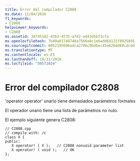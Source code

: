 ```yaml
---
title: Error del compilador C2808
ms.date: 11/04/2016
f1_keywords:
- C2808
helpviewer_keywords:
- C2808
ms.assetid: 3d745102-d3b3-4735-a7d2-ad42d5bf3cfa
ms.openlocfilehash: 7b40a81748748a7566a8c1e6add84121f8925895
ms.sourcegitcommit: 6052185696adca270bc9bdbec45a626dd89cdcdd
ms.translationtype: MT
ms.contentlocale: es-ES
ms.lasthandoff: 10/31/2018
ms.locfileid: "50572024"
---
```

# <a name="compiler-error-c2808"></a>Error del compilador C2808

'operator operator' unario tiene demasiados parámetros formales

El operador unario tiene una lista de parámetros no nulo.

El ejemplo siguiente genera C2808:

```
// C2808.cpp
// compile with: /c
class X {
public:
   X operator! ( X );   // C2808 nonvoid parameter list
   X operator! ( void );   // OK
};

```